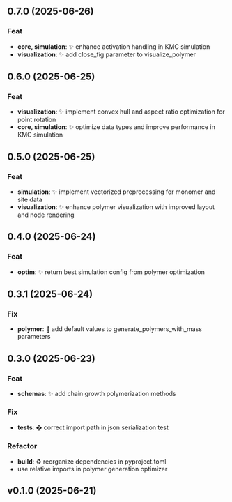 ## 0.7.0 (2025-06-26)

### Feat

- **core, simulation**: ✨ enhance activation handling in KMC simulation
- **visualization**: ✨ add close_fig parameter to visualize_polymer

## 0.6.0 (2025-06-25)

### Feat

- **visualization**: ✨ implement convex hull and aspect ratio optimization for point rotation
- **core, simulation**: ✨ optimize data types and improve performance in KMC simulation

## 0.5.0 (2025-06-25)

### Feat

- **simulation**: ✨ implement vectorized preprocessing for monomer and site data
- **visualization**: ✨ enhance polymer visualization with improved layout and node rendering

## 0.4.0 (2025-06-24)

### Feat

- **optim**: ✨ return best simulation config from polymer optimization

## 0.3.1 (2025-06-24)

### Fix

- **polymer**: 🐛 add default values to generate_polymers_with_mass parameters

## 0.3.0 (2025-06-23)

### Feat

- **schemas**: ✨ add chain growth polymerization methods

### Fix

- **tests**: � correct import path in json serialization test

### Refactor

- **build**: ♻️ reorganize dependencies in pyproject.toml
- use relative imports in polymer generation optimizer

## v0.1.0 (2025-06-21)

